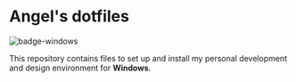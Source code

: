 # Angel's dotfiles

![badge-windows](https://img.shields.io/badge/Windows-0078D6?style=for-the-badge&logo=windows&logoColor=white)

This repository contains files to set up and install my personal
development and design environment for **Windows**.
